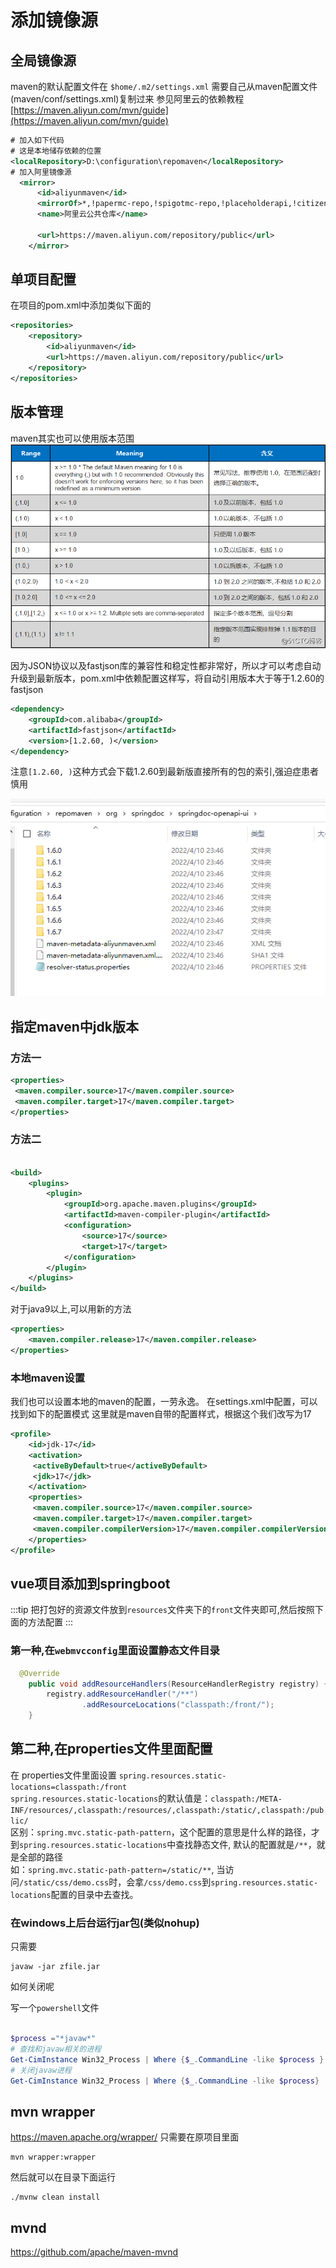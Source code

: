 # 添加镜像源

## 全局镜像源

maven的默认配置文件在 `$home/.m2/settings.xml` 需要自己从maven配置文件(maven/conf/settings.xml)复制过来
参见阿里云的依赖教程
[https://maven.aliyun.com/mvn/guide](https://maven.aliyun.com/mvn/guide)

```xml
# 加入如下代码
# 这是本地储存依赖的位置
<localRepository>D:\configuration\repomaven</localRepository>
# 加入阿里镜像源
  <mirror>
      <id>aliyunmaven</id>
      <mirrorOf>*,!papermc-repo,!spigotmc-repo,!placeholderapi,!citizens-repo,!jitpack.io,!dmulloy2-repo</mirrorOf>
      <name>阿里云公共仓库</name>

      <url>https://maven.aliyun.com/repository/public</url>
    </mirror>
```

## 单项目配置

在项目的pom.xml中添加类似下面的

```xml
<repositories>
    <repository>
        <id>aliyunmaven</id>
        <url>https://maven.aliyun.com/repository/public</url>
    </repository>
</repositories>
```

## 版本管理

maven其实也可以使用版本范围  
![版本](./res/maven-version.png)  

因为JSON协议以及fastjson库的兼容性和稳定性都非常好，所以才可以考虑自动升级到最新版本，pom.xml中依赖配置这样写，将自动引用版本大于等于1.2.60的fastjson

```xml
<dependency>
    <groupId>com.alibaba</groupId>
    <artifactId>fastjson</artifactId>
    <version>[1.2.60, )</version>
</dependency>
```

注意`[1.2.60, )`这种方式会下载1.2.60到最新版直接所有的包的索引,强迫症患者慎用

![索引](./res/maven-index.webp)

## 指定maven中jdk版本

### 方法一

```xml
<properties>
 <maven.compiler.source>17</maven.compiler.source>
 <maven.compiler.target>17</maven.compiler.target>
</properties>
```

### 方法二

```xml

<build>
    <plugins>
        <plugin>
            <groupId>org.apache.maven.plugins</groupId>
            <artifactId>maven-compiler-plugin</artifactId>
            <configuration>
                <source>17</source>
                <target>17</target>
            </configuration>
        </plugin>
    </plugins>
</build>
```
对于java9以上,可以用新的方法


```xml
<properties>
    <maven.compiler.release>17</maven.compiler.release>
</properties>
```
### 本地maven设置

我们也可以设置本地的maven的配置，一劳永逸。
在settings.xml中配置，可以找到如下的配置模式
 这里就是maven自带的配置样式，根据这个我们改写为17

```xml
<profile>
    <id>jdk-17</id>
    <activation>
     <activeByDefault>true</activeByDefault>
     <jdk>17</jdk>
    </activation>
    <properties>
     <maven.compiler.source>17</maven.compiler.source>
     <maven.compiler.target>17</maven.compiler.target>
     <maven.compiler.compilerVersion>17</maven.compiler.compilerVersion>
    </properties>
</profile>
```

## vue项目添加到springboot

:::tip
把打包好的资源文件放到`resources`文件夹下的`front`文件夹即可,然后按照下面的方法配置
:::

### 第一种,在`webmvcconfig`里面设置静态文件目录

```java
  @Override
    public void addResourceHandlers(ResourceHandlerRegistry registry) {
        registry.addResourceHandler("/**")
                .addResourceLocations("classpath:/front/");
    }
```

## 第二种,在properties文件里面配置

在 properties文件里面设置  `spring.resources.static-locations=classpath:/front`  
`spring.resources.static-locations`的默认值是：`classpath:/META-INF/resources/,classpath:/resources/,classpath:/static/,classpath:/public/`  
区别：`spring.mvc.static-path-pattern`，这个配置的意思是什么样的路径，才到`spring.resources.static-locations`中查找静态文件, 默认的配置就是`/**`，就是全部的路径  
如：`spring.mvc.static-path-pattern=/static/**`,  当访问`/static/css/demo.css`时，会拿`/css/demo.css`到`spring.resources.static-locations`配置的目录中去查找。

### 在windows上后台运行jar包(类似nohup)

只需要

```shell
javaw -jar zfile.jar
```

如何关闭呢

写一个`powershell`文件

```powershell

$process ="*javaw*"
# 查找和javaw相关的进程
Get-CimInstance Win32_Process | Where {$_.CommandLine -like $process } | select -ExpandProperty CommandLine # | Measure-Object -Line
# 关闭javaw进程
Get-CimInstance Win32_Process | Where {$_.CommandLine -like $process} | Remove-CimInstance
```

## mvn wrapper

<https://maven.apache.org/wrapper/>
只需要在原项目里面

```shell
mvn wrapper:wrapper

```

然后就可以在目录下面运行

```shell
./mvnw clean install

```

## mvnd

<https://github.com/apache/maven-mvnd>
